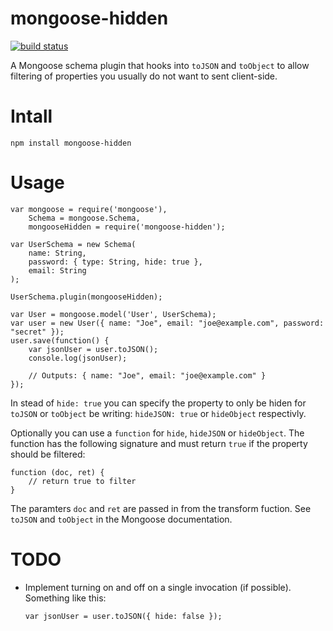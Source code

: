 # mongoose-hidden 

[![build status](https://secure.travis-ci.org/mblarsen/mongoose-hidden.png)](http://travis-ci.org/mblarsen/mongoose-hidden)

A Mongoose schema plugin that hooks into `toJSON` and `toObject` to allow filtering of properties you usually do not want to sent client-side.

# Intall

`npm install mongoose-hidden`

# Usage

    var mongoose = require('mongoose'),
        Schema = mongoose.Schema,
        mongooseHidden = require('mongoose-hidden');
    
    var UserSchema = new Schema(
        name: String,
        password: { type: String, hide: true },
        email: String
    );

    UserSchema.plugin(mongooseHidden);

    var User = mongoose.model('User', UserSchema);
    var user = new User({ name: "Joe", email: "joe@example.com", password: "secret" });
    user.save(function() {
        var jsonUser = user.toJSON();
        console.log(jsonUser);

        // Outputs: { name: "Joe", email: "joe@example.com" }
    });


In stead of `hide: true` you can specify the property to only be hiden for `toJSON` or `toObject` be writing: `hideJSON: true` or `hideObject` respectivly.

Optionally you can use a `function` for `hide`, `hideJSON` or `hideObject`. The function has the following signature and must return `true` if
the property should be filtered:

    function (doc, ret) {
        // return true to filter
    }
    
The paramters `doc` and `ret` are passed in from the transform fuction. See `toJSON` and `toObject` in the Mongoose documentation.

# TODO

* Implement turning on and off on a single invocation (if possible). Something like this:

    `var jsonUser = user.toJSON({ hide: false });`
